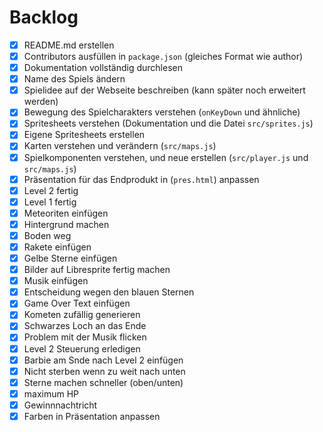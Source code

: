 # Backlog

- [x] README.md erstellen
- [x] Contributors ausfüllen in `package.json` (gleiches Format wie author)
- [x] Dokumentation vollständig durchlesen
- [x] Name des Spiels ändern
- [x] Spielidee auf der Webseite beschreiben (kann später noch erweitert werden)
- [x] Bewegung des Spielcharakters verstehen (`onKeyDown` und ähnliche)
- [x] Spritesheets verstehen (Dokumentation und die Datei `src/sprites.js`)
- [x] Eigene Spritesheets erstellen
- [x] Karten verstehen und verändern (`src/maps.js`)
- [x] Spielkomponenten verstehen, und neue erstellen (`src/player.js` und
      `src/maps.js`)
- [x] Präsentation für das Endprodukt in (`pres.html`) anpassen
- [x] Level 2 fertig
- [x] Level 1 fertig
- [x] Meteoriten einfügen
- [x] Hintergrund machen
- [x] Boden weg
- [x] Rakete einfügen
- [x] Gelbe Sterne einfügen
- [x] Bilder auf Libresprite fertig machen
- [x] Musik einfügen
- [x] Entscheidung wegen den blauen Sternen
- [x] Game Over Text einfügen
- [x] Kometen zufällig generieren
- [x] Schwarzes Loch an das Ende
- [x] Problem mit der Musik flicken
- [x] Level 2 Steuerung erledigen
- [x] Barbie am Snde nach Level 2 einfügen
- [x] Nicht sterben wenn zu weit nach unten
- [x] Sterne machen schneller (oben/unten)
- [x] maximum HP
- [x] Gewinnnachtricht
- [x] Farben in Präsentation anpassen

